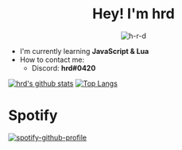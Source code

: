<h1 align="center">Hey! I'm hrd</h1>

<p align="center"> <img src="https://komarev.com/ghpvc/?username=hrdrx" alt="h-r-d" /> </p>

- I'm currently learning **JavaScript & Lua**
- How to contact me:
    - Discord: **hrd#0420**

[![hrd's github stats](https://github-readme-stats.vercel.app/api?username=hrdrx&count_private=true&theme=dark)](https://github.com/hrd69/)
[![Top Langs](https://github-readme-stats.vercel.app/api/top-langs/?username=hrdrx&theme=dark)](https://github.com/hrd69/)

# Spotify
[![spotify-github-profile](https://spotify-github-profile.vercel.app/api/view?uid=o6kythjz2qa53748iiyptdcry&cover_image=true&theme=natemoo-re)](https://spotify-github-profile.vercel.app/api/view?uid=o6kythjz2qa53748iiyptdcry&redirect=true)

